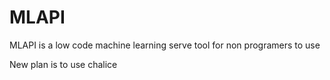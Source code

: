 # MLAPI 

MLAPI is a low code machine learning serve tool for non programers to use

New plan is to use chalice
